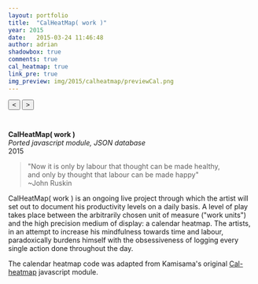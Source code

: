 ```yaml
---
layout: portfolio
title:  "CalHeatMap( work )"      
year: 2015
date:   2015-03-24 11:46:48
author: adrian
shadowbox: true
comments: true
cal_heatmap: true
link_pre: true
img_preview: img/2015/calheatmap/previewCal.png
---
```


<button id="example-c-PreviousDomain-selector" class="btn" style="margin-bottom: 10px;">
    <i class="icon icon-chevron-left"> &#60; </i>
</button>
<button id="example-c-NextDomain-selector" class="btn" style="margin-bottom: 10px;">
	<i class="icon icon-chevron-right"> &#62; </i>
</button>

<div id="myHeatMap"></div>
<script type="text/javascript">
	var cal = new CalHeatMap();
	cal.init({
		itemSelector: "#myHeatMap",
		itemName: ["work unit", "work units"],
		domain: "day",
		subDomain: "hour",
		data: "{{ site.url }}/js/cal-heatmap/workData.json",
		cellSize: 10,
		range: 10,
		legendHorizontalPosition: "right",
		previousSelector: "#example-c-PreviousDomain-selector",
		nextSelector: "#example-c-NextDomain-selector",
		onClick: function() {
			window.open("{{ site.url }}/js/cal-heatmap/workData.json", "_self");
		},
		legend: [2, 6, 10, 15]
	});
	setTimeout(func, 2000);
	function func() {
     cal.previous(9);
	}
</script>
<br />

**CalHeatMap( work )** <br />
*Ported javascript module, JSON database* <br />
2015


> "Now it is only by labour that thought can be made healthy, <br />
> and only by thought that labour can be made happy" <br />
> ~John Ruskin

CalHeatMap( work ) is an ongoing live project through which the artist will set out to document his productivity levels on a daily basis. A level of play takes place between the arbitrarily chosen unit of measure ("work units") and the high precision medium of display: a calendar heatmap. The artists, in an attempt to increase his mindfulness towards time and labour, paradoxically burdens himself with the obsessiveness of logging every single action done throughout the day. 

The calendar heatmap code was adapted from Kamisama's original [Cal-heatmap](http://kamisama.github.io/cal-heatmap/) javascript module.


